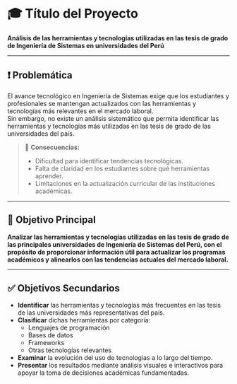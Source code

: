 # 🎓 Título del Proyecto  
**Análisis de las herramientas y tecnologías utilizadas en las tesis de grado de Ingeniería de Sistemas en universidades del Perú**

---

## ❗ Problemática

El avance tecnológico en Ingeniería de Sistemas exige que los estudiantes y profesionales se mantengan actualizados con las herramientas y tecnologías más relevantes en el mercado laboral.  
Sin embargo, no existe un análisis sistemático que permita identificar las herramientas y tecnologías más utilizadas en las tesis de grado de las universidades del país.

> 📌 **Consecuencias:**
> - Dificultad para identificar tendencias tecnológicas.  
> - Falta de claridad en los estudiantes sobre qué herramientas aprender.  
> - Limitaciones en la actualización curricular de las instituciones académicas.  

---

## 🎯 Objetivo Principal

**Analizar las herramientas y tecnologías utilizadas en las tesis de grado de las principales universidades de Ingeniería de Sistemas del Perú, con el propósito de proporcionar información útil para actualizar los programas académicos y alinearlos con las tendencias actuales del mercado laboral.**

---

## ✅ Objetivos Secundarios

- **Identificar** las herramientas y tecnologías más frecuentes en las tesis de las universidades más representativas del país.  
- **Clasificar** dichas herramientas por categoría:
  - Lenguajes de programación  
  - Bases de datos  
  - Frameworks  
  - Otras tecnologías relevantes  
- **Examinar** la evolución del uso de tecnologías a lo largo del tiempo.  
- **Presentar** los resultados mediante análisis visuales e interactivos para apoyar la toma de decisiones académicas fundamentadas.
